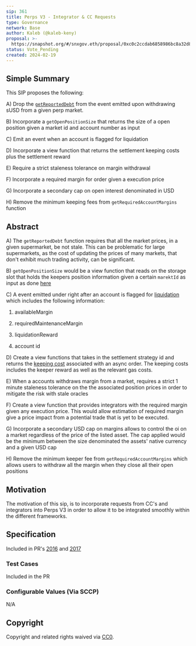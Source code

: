 ```yaml
---
sip: 361
title: Perps V3 - Integrator & CC Requests
type: Governance
network: Base
author: Kaleb (@kaleb-keny)
proposal: >-
  https://snapshot.org/#/snxgov.eth/proposal/0xc0c2ccdab6858986bc8a32d8572d78085245065e18224132769483e27df5e2fe
status: Vote_Pending
created: 2024-02-19
---
```


<!--You can leave these HTML comments in your merged SCCP and delete the visible duplicate text guides, they will not appear and may be helpful to refer to if you edit it again. This is the suggested template for new SCCPs. Note that an SCCP number will be assigned by an editor. When opening a pull request to submit your SCCP, please use an abbreviated title in the filename, `sccp-draft_title_abbrev.md`. The title should be 44 characters or less.-->

## Simple Summary

<!--"If you can't explain it simply, you don't understand it well enough." Provide a simplified and layman-accessible explanation of the SCCP.-->

This SIP proposes the following:

A) Drop the [`getReportedDebt`](https://github.com/Synthetixio/synthetix-v3/blob/dcba4ade51c893b7eda5f50657ba4e10dd435fa6/protocol/synthetix/contracts/modules/core/MarketManagerModule.sol#L301) from the event emitted upon withdrawing sUSD from a given perp market.

B) Incorporate a `getOpenPositionSize` that returns the size of a open position given a market id and account number as input

C) Emit an event when an account is flagged for liquidation

D) Incorporate a view function that returns the settlement keeping costs plus the settlement reward

E) Require a strict staleness tolerance on margin withdrawal

F) Incorporate a required margin for order given a execution price

G) Incorporate a secondary cap on open interest denominated in USD

H) Remove the minimum keeping fees from `getRequiredAccountMargins` function


## Abstract

<!--A short (~200 word) description of the variable change proposed.-->

A) The `getReportedDebt` function requires that all the market prices, in a given supermarket, be not stale. This can be problematic for large supermarkets, as the cost of updating the prices of many markets, that don't exhibit much trading activity, can be significant.

B) `getOpenPositionSize` would be a view function that reads on the storage slot that holds the keepers position information given a certain `marektId` as input as done [here](https://github.com/Synthetixio/synthetix-v3/blob/main/markets/perps-market/contracts/modules/PerpsAccountModule.sol#L111C1-L114C1)


C) A event emitted under right after an account is flagged for [liquidation](https://github.com/Synthetixio/synthetix-v3/blob/main/markets/perps-market/contracts/modules/LiquidationModule.sol#L54) which includes the following information:


1. availableMargin

2. requiredMaintenanceMargin

3. liquidationReward

4. account id

D) Create a view functions that takes in the settlement strategy id and returns the [keeping cost](https://github.com/Synthetixio/synthetix-v3/blob/main/markets/perps-market/contracts/storage/AsyncOrder.sol#L313C1-L315C1) associated with an async order. The keeping costs includes the keeper reward as well as the relevant gas costs.

E)  When a accounts withdraws margin from a market, requires a strict 1 minute staleness tolerance on the the associated position prices in order to mitigate the risk with stale oracles

F) Create a view function that provides integrators with the required margin given any execution price. This would allow estimation of required margin give a price impact from a potential trade that is yet to be executed.

G) Incorporate a secondary USD cap on margins allows to control the oi on a market regardless of the price of the listed asset. The cap applied would be the minimum between the size denominated the assets' native currency and a given USD cap  

H) Remove the minimum keeper fee from `getRequiredAccountMargins` which allows users to withdraw all the margin when they close all their open positions


## Motivation

<!--The motivation is critical for SCCPs that want to update variables within Synthetix. It should clearly explain why the existing variable is not incentive aligned. SCCP submissions without sufficient motivation may be rejected outright.-->

The motivation of this sip, is to incorporate requests from CC's and integrators into Perps V3 in order to allow it to be integrated smoothly within the different frameworks.

## Specification

<!--The specification should describe the syntax and semantics of any new feature, there are five sections
1. Overview
2. Rationale
3. Technical Specification
4. Test Cases
5. Configurable Values
-->

Included in PR's [2016](https://github.com/Synthetixio/synthetix-v3/pull/2016) and [2017](https://github.com/Synthetixio/synthetix-v3/pull/2017)

### Test Cases

<!--Test cases for an implementation are mandatory for SIPs but can be included with the implementation..-->

Included in the PR

### Configurable Values (Via SCCP)

<!--Please list all values configurable via SCCP under this implementation.-->

N/A

## Copyright

Copyright and related rights waived via [CC0](https://creativecommons.org/publicdomain/zero/1.0/).
